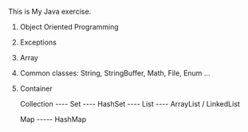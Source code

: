 This is My Java exercise.

1. Object Oriented Programming

2. Exceptions

3. Array

4. Common classes: String, StringBuffer, Math, File, Enum ...

5. Container
	
	Collection  ---- Set  ---- HashSet
		    ---- List ---- ArrayList / LinkedList

	Map	-----    HashMap
